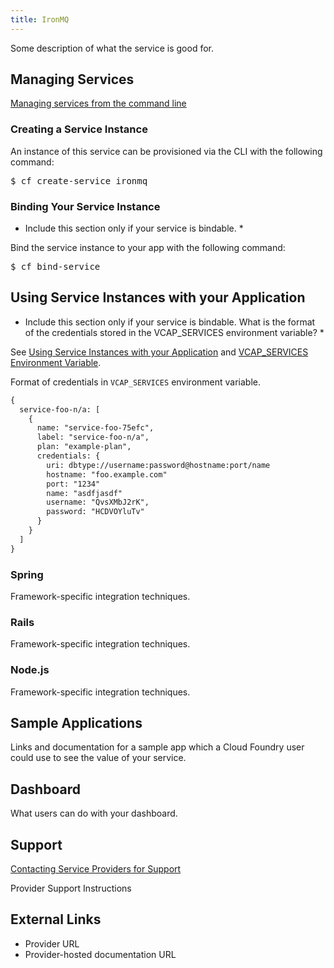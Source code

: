 ```yaml
---
title: IronMQ
---
```


Some description of what the service is good for.

## <a id='managing'></a>Managing Services ##

[Managing services from the command line](../../../using/services/managing-services.html)

### Creating a Service Instance ##

An instance of this service can be provisioned via the CLI with the following command:

<pre class="terminal">
$ cf create-service ironmq
</pre>
    
### Binding Your Service Instance ##

* Include this section only if your service is bindable. *

Bind the service instance to your app with the following command:
    
<pre class="terminal">
$ cf bind-service 
</pre>

## <a id='using'></a>Using Service Instances with your Application ##

* Include this section only if your service is bindable. What is the format of the credentials stored in the VCAP_SERVICES environment variable? *

See [Using Service Instances with your Application](../../adding-a-service.html#using) and [VCAP_SERVICES Environment Variable](../../../using/deploying-apps/environment-variable.html).

Format of credentials in `VCAP_SERVICES` environment variable.

~~~xml
{
  service-foo-n/a: [
    {
      name: "service-foo-75efc",
      label: "service-foo-n/a",
      plan: "example-plan",
      credentials: {
        uri: dbtype://username:password@hostname:port/name
        hostname: "foo.example.com"
        port: "1234"
        name: "asdfjasdf"
        username: "QvsXMbJ2rK",
        password: "HCDVOYluTv"
      }
    }
  ]
}
~~~

### Spring
Framework-specific integration techniques. 

### Rails
Framework-specific integration techniques. 

### Node.js
Framework-specific integration techniques. 

## <a id='sample-app'></a>Sample Applications ##

Links and documentation for a sample app which a Cloud Foundry user could use to see the value of your service.

## <a id='dashboard'></a>Dashboard ##

What users can do with your dashboard.

## <a id='support'></a>Support ##

[Contacting Service Providers for Support](../contacting-service-providers-for-support.html)

Provider Support Instructions

## <a id='external-links'></a>External Links ##

* Provider URL
* Provider-hosted documentation URL

